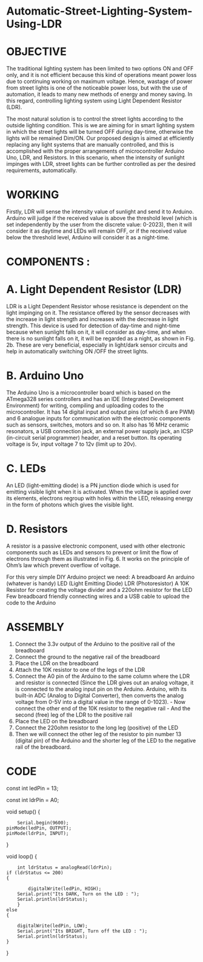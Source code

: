 # Automatic-Street-Lighting-System-Using-LDR

# OBJECTIVE

The traditional lighting system has been limited to two options ON and OFF only, and it is not efficient because this kind of operations meant power loss due to continuing working on maximum voltage. Hence, wastage of power from street lights is one of the noticeable power loss, but with the use of automation, it leads to many new methods of energy and money saving. In this regard, controlling lighting system using Light Dependent Resistor (LDR).

The most natural solution is to control the street lights according to the outside lighting condition. This is we are aiming for in smart lighting system in which the street lights will be turned OFF during day-time, otherwise the lights will be remained Dim/ON. Our proposed design is aimed at efficiently replacing any light systems that are manually controlled, and this is accomplished with the proper arrangements of microcontroller Arduino Uno, LDR, and Resistors. In this scenario, when the intensity of sunlight impinges with LDR, street lights can be further controlled as per the desired requirements, automatically. 

# WORKING

Firstly, LDR will sense the intensity value of sunlight and send it to Arduino. Arduino will judge if the received value is above the threshold level (which is set independently by the user from the discrete value: 0-2023), then it will consider it as daytime and LEDs will remain OFF, or if the received value below the threshold level, Arduino will consider it as a night-time. 

# COMPONENTS : 

# A. Light Dependent Resistor (LDR) 

LDR is a Light Dependent Resistor whose resistance is dependent on the light impinging on it. The resistance offered by the sensor decreases with the increase in light strength and increases with the decrease in light strength. This device is used for detection of day-time and night-time because when sunlight falls on it, it will consider as day-time, and when there is no sunlight falls on it, it will be regarded as a night, as shown in Fig. 2b. These are very beneficial, especially in light/dark sensor circuits and help in automatically switching ON /OFF the street lights. 



# B. Arduino Uno 

The Arduino Uno  is a microcontroller board which is based on the ATmega328 series controllers and has an IDE (Integrated Development Environment) for writing, compiling and uploading codes to the microcontroller.  It has 14 digital input and output pins (of which 6 are PWM) and 6 analogue inputs for communication with the electronic components such as sensors, switches, motors and so on. It also has 16 MHz ceramic resonators, a USB connection jack, an external power supply jack, an ICSP (in-circuit serial programmer) header, and a reset button. Its operating voltage is 5v, input voltage 7 to 12v (limit up to 20v).

# C. LEDs 

An LED (light-emitting diode) is a PN junction diode which is used for emitting visible light when it is activated.  When the voltage is applied over its elements, electrons regroup with holes within the LED, releasing energy in the form of photons which gives the visible light. 

# D. Resistors 

A resistor is a passive electronic component, used with other electronic components such as LEDs and sensors to prevent or limit the flow of electrons through them as illustrated in Fig. 6. It works on the principle of Ohm’s law which prevent overflow of voltage.

For this very simple DIY Arduino project we need:
A breadboard
An arduino (whatever is handy)
LED (Light Emitting Diode)
LDR (Photoresistor)
A 10K Resistor for creating the voltage divider and a 220ohm resistor for the LED
Few breadboard friendly connecting wires
and a USB cable to upload the code to the Arduino

# ASSEMBLY

1. Connect the 3.3v output of the Arduino to the positive rail of the breadboard
2. Connect the ground to the negative rail of the breadboard
3. Place the LDR on the breadboard
4. Attach the 10K resistor to one of the legs of the LDR
5. Connect the A0 pin of the Arduino to the same column where the LDR and resistor is connected (Since the LDR gives out an analog 	        voltage, it is connected to the analog input pin on the Arduino. Arduino, with its built-in ADC (Analog to Digital Converter), then      converts the analog voltage from 0-5V into a digital value in the range of 0-1023). - Now connect the other end of the 10K resistor      to the negative rail - And the second (free) leg of the LDR to the positive rail
6. Place the LED on the breadboard
7. Connect the 220ohm resistor to the long leg (positive) of the LED
8. Then we will connect the other leg of the resistor to pin number 13 (digital pin) of the Arduino 
   and the shorter leg of the LED to the negative rail of the breadboard.

# CODE

const int ledPin = 13;

const int ldrPin = A0;

void setup() 
{  

    	Serial.begin(9600);
	pinMode(ledPin, OUTPUT);
	pinMode(ldrPin, INPUT);

}

void loop() 
{

    	int ldrStatus = analogRead(ldrPin);
	if (ldrStatus <= 200) 
	{
	
        	digitalWrite(ledPin, HIGH);  
		Serial.print("Its DARK, Turn on the LED : ");  
		Serial.println(ldrStatus);
    	} 
	else 
	{   
        	
		digitalWrite(ledPin, LOW);  
		Serial.print("Its BRIGHT, Turn off the LED : ");  
		Serial.println(ldrStatus);	
    }
   
}
 
 
 
 
 
 
 
 
 
 
 
 
 
 
 
